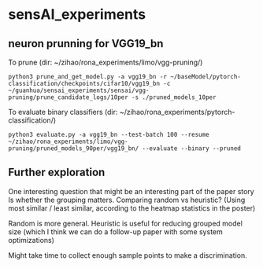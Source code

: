 # sensAI_experiments

## neuron prunning for VGG19_bn

To prune (dir: ~/zihao/rona_experiments/limo/vgg-pruning/)

`python3 prune_and_get_model.py -a vgg19_bn -r ~/baseModel/pytorch-classification/checkpoints/cifar10/vgg19_bn -c ~/guanhua/sensai_experiments/sensai/vgg-pruning/prune_candidate_logs/10per -s ./pruned_models_10per`

To evaluate binary classifiers (dir: ~/zihao/rona_experiments/pytorch-classification/)

`python3 evaluate.py -a vgg19_bn --test-batch 100 --resume ~/zihao/rona_experiments/limo/vgg-pruning/pruned_models_90per/vgg19_bn/ --evaluate --binary --pruned`

## Further exploration

One interesting question that might be an interesting part of the paper story
Is whether the grouping matters.
Comparing random vs heuristic? (Using most similar / least similar, according to the heatmap statistics in the poster)

Random is more general. Heuristic is useful for reducing grouped model size (which I think we can do a follow-up paper with some system optimizations)

Might take time to collect enough sample points to make a discrimination.
